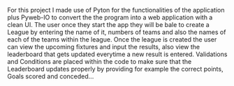 For this project I made use of Pyton for the functionalities of the application plus Pyweb-IO to convert the the program
into a web application with a clean UI.
The user once they start the app they will be bale to create a League by entering the name of it, numbers of teams and
also the names of each of the teams within the league.
Once the league is created the user can view the upcoming fixtures and input the results, also view the leaderboard that
gets updated everytime a new result is entered.
Validations and Conditions are placed within the code to make sure that the Leaderboard updates properly by providing
for example the correct points, Goals scored and conceded...
